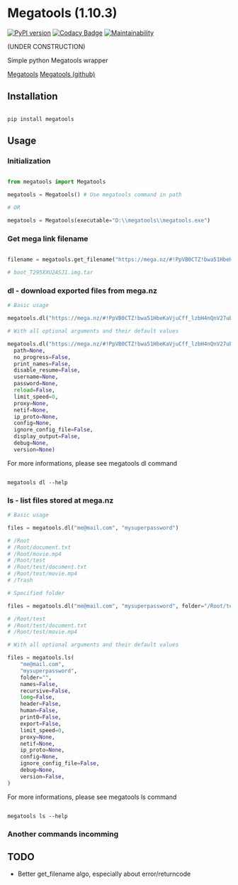 # Megatools (1.10.3)

[![PyPI version](https://badge.fury.io/py/megatools.svg)](https://badge.fury.io/py/megatools)
[![Codacy Badge](https://app.codacy.com/project/badge/Grade/726d6cfd795242b587cdb8b8e9308f7c)](https://www.codacy.com/manual/Harkame/Megatools?utm_source=github.com&amp;utm_medium=referral&amp;utm_content=Harkame/Megatools&amp;utm_campaign=Badge_Grade)
[![Maintainability](https://api.codeclimate.com/v1/badges/20a4bd84eaac4d6cdc9a/maintainability)](https://codeclimate.com/github/Harkame/Megatools/maintainability)

(UNDER CONSTRUCTION)

Simple python Megatools wrapper

[Megatools](https://megatools.megous.com)
[Megatools (github)](https://github.com/megous/megatools)

## Installation

``` shell

pip install megatools

```

## Usage

### Initialization

``` python

from megatools import Megatools

megatools = Megatools() # Use megatools command in path

# OR

megatools = Megatools(executable="D:\\megatools\\megatools.exe")

```

### Get mega link filename

``` python

filename = megatools.get_filename("https://mega.nz/#!PpVB0CTZ!bwa51HbeKaVjuCff_lzbH4nQnV27uBxmcF89PnnACvY")

# boot_T295XXU2ASJ1.img.tar

```

### dl - download exported files from mega.nz

``` python
# Basic usage

megatools.dl("https://mega.nz/#!PpVB0CTZ!bwa51HbeKaVjuCff_lzbH4nQnV27uBxmcF89PnnACvY")

# With all optional arguments and their default values

megatools.dl("https://mega.nz/#!PpVB0CTZ!bwa51HbeKaVjuCff_lzbH4nQnV27uBxmcF89PnnACvY",
  path=None,
  no_progress=False,
  print_names=False,
  disable_resume=False,
  username=None,
  password=None,
  reload=False,
  limit_speed=0,
  proxy=None,
  netif=None,
  ip_proto=None,
  config=None,
  ignore_config_file=False,
  display_output=False,
  debug=None,
  version=None)
```

For more informations, please see megatools dl command

``` shell

megatools dl --help

```

### ls - list files stored at mega.nz

``` python
# Basic usage

files = megatools.dl("me@mail.com", "mysuperpassword")

# /Root
# /Root/document.txt
# /Root/movie.mp4
# /Root/test
# /Root/test/document.txt
# /Root/test/movie.mp4
# /Trash

# Specified folder

files = megatools.dl("me@mail.com", "mysuperpassword", folder="/Root/test")

# /Root/test
# /Root/test/document.txt
# /Root/test/movie.mp4

# With all optional arguments and their default values

files = megatools.ls(
    "me@mail.com",
    "mysuperpassword",
    folder="",
    names=False,
    recursive=False,
    long=False,
    header=False,
    human=False,
    print0=False,
    export=False,
    limit_speed=0,
    proxy=None,
    netif=None,
    ip_proto=None,
    config=None,
    ignore_config_file=False,
    debug=None,
    version=False,
)
```

For more informations, please see megatools ls command

``` shell

megatools ls --help

```

### Another commands incomming

## TODO

+   Better get_filename algo, especially about error/returncode
